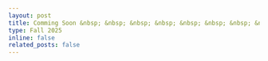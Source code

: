 ```yaml
---
layout: post
title: Comming Soon &nbsp; &nbsp; &nbsp; &nbsp; &nbsp; &nbsp; &nbsp; &nbsp; &nbsp; &nbsp; &nbsp; &nbsp; &nbsp; &nbsp; &nbsp; &nbsp; &nbsp; &nbsp; &nbsp; &nbsp;
type: Fall 2025
inline: false
related_posts: false
---
```

